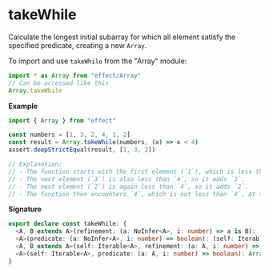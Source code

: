 # takeWhile

Calculate the longest initial subarray for which all element satisfy the specified predicate, creating a new `Array`.

To import and use `takeWhile` from the "Array" module:

```ts
import * as Array from "effect/Array"
// Can be accessed like this
Array.takeWhile
```

**Example**

```ts
import { Array } from "effect"

const numbers = [1, 3, 2, 4, 1, 2]
const result = Array.takeWhile(numbers, (x) => x < 4)
assert.deepStrictEqual(result, [1, 3, 2])

// Explanation:
// - The function starts with the first element (`1`), which is less than `4`, so it adds `1` to the result.
// - The next element (`3`) is also less than `4`, so it adds `3`.
// - The next element (`2`) is again less than `4`, so it adds `2`.
// - The function then encounters `4`, which is not less than `4`. At this point, it stops checking further elements and finalizes the result.
```

**Signature**

```ts
export declare const takeWhile: {
  <A, B extends A>(refinement: (a: NoInfer<A>, i: number) => a is B): (self: Iterable<A>) => Array<B>
  <A>(predicate: (a: NoInfer<A>, i: number) => boolean): (self: Iterable<A>) => Array<A>
  <A, B extends A>(self: Iterable<A>, refinement: (a: A, i: number) => a is B): Array<B>
  <A>(self: Iterable<A>, predicate: (a: A, i: number) => boolean): Array<A>
}
```
